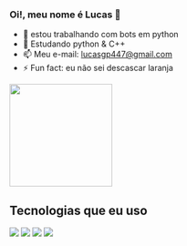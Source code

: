 ###  Oi!, meu nome é Lucas 👋


- 🔭 estou trabalhando com bots em python                                       
- 🌱 Estudando python & C++
- 📫 Meu e-mail: lucasgp447@gmail.com
- ⚡ Fun fact: eu não sei descascar laranja


<img height="180em" src="https://github-readme-stats.vercel.app/api/top-langs/?username=LucasGomesLG&layout=compact&langs_count=7&theme=dark"/>

## Tecnologias que eu uso 



![](https://img.shields.io/badge/Python-3776AB?style=for-the-badge&logo=python&logoColor=white)
![](https://img.shields.io/badge/C%2B%2B-00599C?style=for-the-badge&logo=c%2B%2B&logoColor=white)
![](https://img.shields.io/badge/Arduino-00979D?style=for-the-badge&logo=Arduino&logoColor=white)  ![](https://media.giphy.com/media/v1.Y2lkPTc5MGI3NjExZmNjM2NiZWE1YjA4MWI4NWNlM2UwOTE5ZDcxODc1ZDA3ZWFlZDJhZCZlcD12MV9pbnRlcm5hbF9naWZzX2dpZklkJmN0PXM/sLxq34RleLBPa/giphy.gif)
